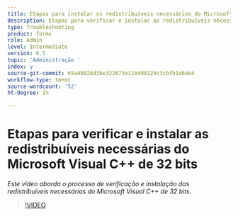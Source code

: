 ```yaml
---
title: Etapas para instalar os redistribuíveis necessários do Microsoft Visual C++ de 32 bits
description: Etapas para verificar e instalar as redistribuíveis necessárias do Microsoft Visual C++ de 32 bits
type: Troubleshooting
product: forms
role: Admin
level: Intermediate
version: 6.5
topic: 'Administração '
index: y
source-git-commit: 65a40826d3be322673e116d98124c3cbfb1d6eb4
workflow-type: tm+mt
source-wordcount: '52'
ht-degree: 1%

---
```



# Etapas para verificar e instalar as redistribuíveis necessárias do Microsoft Visual C++ de 32 bits

*Este vídeo aborda o processo de verificação e instalação das redistribuíveis necessárias do Microsoft Visual C++ de 32 bits.*

>[!VIDEO](https://video.tv.adobe.com/v/335520?quality=9&learn=on)





